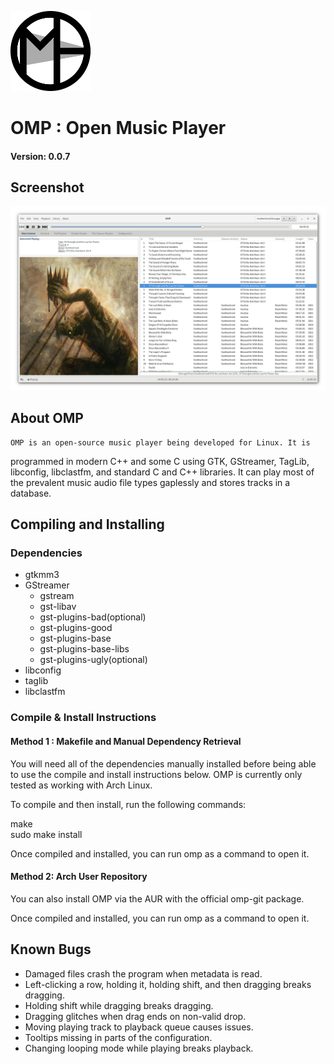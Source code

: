 ![Logo](/Images/OMP_Icon_128.png?raw=true)
# OMP : Open Music Player
#### Version: 0.0.7





## Screenshot
![Screenshot1](Images/Screenshots/Main.png?raw=true)





## About OMP

    OMP is an open-source music player being developed for Linux. It is
programmed in modern C++ and some C using GTK, GStreamer, TagLib, libconfig, 
libclastfm, and standard C and C++ libraries. It can play most of the 
prevalent music audio file types gaplessly and stores tracks in a database.





## Compiling and Installing

### Dependencies

  - gtkmm3
  - GStreamer
     - gstream
     - gst-libav
     - gst-plugins-bad(optional)
     - gst-plugins-good
     - gst-plugins-base
     - gst-plugins-base-libs
     - gst-plugins-ugly(optional)
  - libconfig
  - taglib
  - libclastfm 



### Compile & Install Instructions

#### Method 1 : Makefile and Manual Dependency Retrieval

  You will need all of the dependencies manually installed before being able to
  use the compile and install instructions below. OMP is currently only 
  tested as working with Arch Linux.


  To compile and then install, run the following commands:<br />


  make<br />
  sudo make install<br />


  Once compiled and installed, you can run omp as a command to open it.<br />



#### Method 2: Arch User Repository

  You can also install OMP via the AUR with the official omp-git package.


  Once compiled and installed, you can run omp as a command to open it.





## Known Bugs

  - Damaged files crash the program when metadata is read.
  - Left-clicking a row, holding it, holding shift, and then dragging breaks
    dragging.
  - Holding shift while dragging breaks dragging.
  - Dragging glitches when drag ends on non-valid drop.
  - Moving playing track to playback queue causes issues.
  - Tooltips missing in parts of the configuration.
  - Changing looping mode while playing breaks playback.
